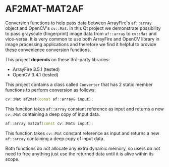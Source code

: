 # AF2MAT-MAT2AF
Conversion functions to help pass data between ArrayFire's `af::array` object and OpenCV's `cv::Mat`. In this Qt project we demonstrate possibility to pass grayscale (fingerprint) image data from `af::array` to `cv::Mat` and vice-versa. It is very common to use both ArrayFire and OpenCV library in image processing applications and therefore we find it helpful to provide these convenience conversion functions.

This project **depends** on these 3rd-party libraries:
* ArrayFire 3.5.1 (tested)
* OpenCV 3.4.1 (tested)

This project contains a class called `Converter` that has 2 static member functions to perform conversion as follows:


```cpp
cv::Mat af2mat(const af::array& input);
```
This function takes `af::array` constant reference as input and returns a new `cv::Mat` containing a deep copy of input data. 


```cpp
af::array mat2af(const cv::Mat& input);
```
This function takes `cv::Mat` constant reference as input and returns a new `af::array` containing a deep copy of input data. 


Both functions do not allocate any extra dynamic memory, so users do not need to free anything just use the returned data until it is alive within its scope. 


